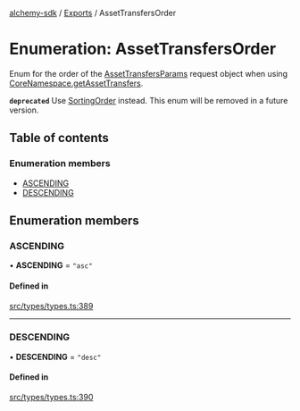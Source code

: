 [alchemy-sdk](../README.md) / [Exports](../modules.md) / AssetTransfersOrder

# Enumeration: AssetTransfersOrder

Enum for the order of the [AssetTransfersParams](../interfaces/AssetTransfersParams.md) request object when
using [CoreNamespace.getAssetTransfers](../classes/CoreNamespace.md#getassettransfers).

**`deprecated`** Use [SortingOrder](SortingOrder.md) instead. This enum will be removed in a
  future version.

## Table of contents

### Enumeration members

- [ASCENDING](AssetTransfersOrder.md#ascending)
- [DESCENDING](AssetTransfersOrder.md#descending)

## Enumeration members

### ASCENDING

• **ASCENDING** = `"asc"`

#### Defined in

[src/types/types.ts:389](https://github.com/alchemyplatform/alchemy-sdk-js/blob/46e9716/src/types/types.ts#L389)

___

### DESCENDING

• **DESCENDING** = `"desc"`

#### Defined in

[src/types/types.ts:390](https://github.com/alchemyplatform/alchemy-sdk-js/blob/46e9716/src/types/types.ts#L390)
